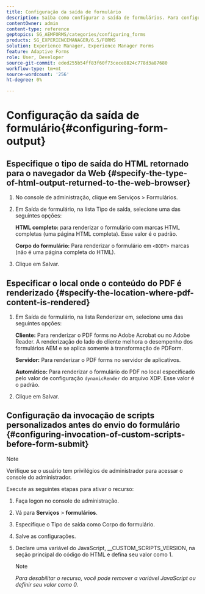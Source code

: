 ```yaml
---
title: Configuração da saída de formulário
description: Saiba como configurar a saída de formulários. Para configurar a saída do formulário e habilitar o recurso, use os scripts personalizados antes de enviar o formulário.
contentOwner: admin
content-type: reference
geptopics: SG_AEMFORMS/categories/configuring_forms
products: SG_EXPERIENCEMANAGER/6.5/FORMS
solution: Experience Manager, Experience Manager Forms
feature: Adaptive Forms
role: User, Developer
source-git-commit: eded255b54ff83f60f73cece8824c778d3a87680
workflow-type: tm+mt
source-wordcount: '256'
ht-degree: 0%

---
```


# Configuração da saída de formulário{#configuring-form-output}

## Especifique o tipo de saída do HTML retornado para o navegador da Web {#specify-the-type-of-html-output-returned-to-the-web-browser}

1. No console de administração, clique em Serviços > Formulários.
1. Em Saída de formulário, na lista Tipo de saída, selecione uma das seguintes opções:

   **HTML completo:** para renderizar o formulário com marcas HTML completas (uma página HTML completa). Esse valor é o padrão.

   **Corpo do formulário:** Para renderizar o formulário em `<BODY>` marcas (não é uma página completa do HTML).

1. Clique em Salvar.

## Especificar o local onde o conteúdo do PDF é renderizado {#specify-the-location-where-pdf-content-is-rendered}

1. Em Saída de formulário, na lista Renderizar em, selecione uma das seguintes opções:

   **Cliente:** Para renderizar o PDF forms no Adobe Acrobat ou no Adobe Reader. A renderização do lado do cliente melhora o desempenho dos formulários AEM e se aplica somente à transformação de PDForm.

   **Servidor:** Para renderizar o PDF forms no servidor de aplicativos.

   **Automático:** Para renderizar o formulário do PDF no local especificado pelo valor de configuração `dynamicRender` do arquivo XDP. Esse valor é o padrão.

1. Clique em Salvar.

## Configuração da invocação de scripts personalizados antes do envio do formulário {#configuring-invocation-of-custom-scripts-before-form-submit}

>[!NOTE]
> 
> Verifique se o usuário tem privilégios de administrador para acessar o console do administrador.

Execute as seguintes etapas para ativar o recurso:

1. Faça logon no console de administração.
1. Vá para **Serviços** > **formulários**.
1. Especifique o Tipo de saída como Corpo do formulário.
1. Salve as configurações.
1. Declare uma variável do JavaScript, __CUSTOM_SCRIPTS_VERSION, na seção principal do código do HTML e defina seu valor como 1.

   >[!NOTE]
   >
   >*Para desabilitar o recurso, você pode remover a variável JavaScript ou definir seu valor como 0.*
